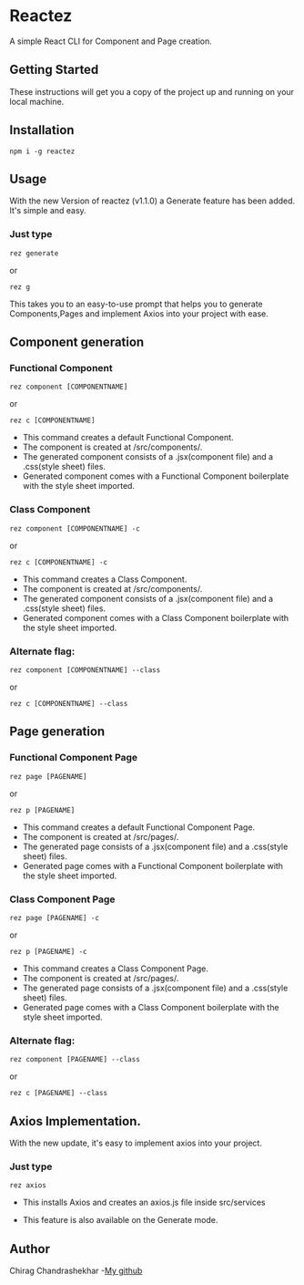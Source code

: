 # Reactez

A simple React CLI for Component and Page creation.

## Getting Started

These instructions will get you a copy of the project up and running on your local machine.

## Installation

```
npm i -g reactez
```

## Usage

With the new Version of reactez (v1.1.0)
a Generate feature has been added.
It's simple and easy.

### Just type

```
rez generate
```

or

```
rez g
```

This takes you to an easy-to-use prompt that helps you to generate Components,Pages and implement Axios into your project with ease.

## Component generation

### Functional Component

```
rez component [COMPONENTNAME]
```

or

```
rez c [COMPONENTNAME]
```

- This command creates a default Functional Component.
- The component is created at /src/components/.
- The generated component consists of a .jsx(component file) and a .css(style sheet) files.
- Generated component comes with a Functional Component boilerplate with the style sheet imported.

### Class Component

```
rez component [COMPONENTNAME] -c
```

or

```
rez c [COMPONENTNAME] -c
```

- This command creates a Class Component.
- The component is created at /src/components/.
- The generated component consists of a .jsx(component file) and a .css(style sheet) files.
- Generated component comes with a Class Component boilerplate with the style sheet imported.

### Alternate flag:

```
rez component [COMPONENTNAME] --class
```

or

```
rez c [COMPONENTNAME] --class
```

## Page generation

### Functional Component Page

```
rez page [PAGENAME]
```

or

```
rez p [PAGENAME]
```

- This command creates a default Functional Component Page.
- The component is created at /src/pages/.
- The generated page consists of a .jsx(component file) and a .css(style sheet) files.
- Generated page comes with a Functional Component boilerplate with the style sheet imported.

### Class Component Page

```
rez page [PAGENAME] -c
```

or

```
rez p [PAGENAME] -c
```

- This command creates a Class Component Page.
- The component is created at /src/pages/.
- The generated page consists of a .jsx(component file) and a .css(style sheet) files.
- Generated page comes with a Class Component boilerplate with the style sheet imported.

### Alternate flag:

```
rez component [PAGENAME] --class
```

or

```
rez c [PAGENAME] --class
```

## Axios Implementation.

With the new update, it's easy to implement axios into your project.

### Just type

```
rez axios
```

- This installs Axios and creates an axios.js file inside src/services

- This feature is also available on the Generate mode.

## Author

Chirag Chandrashekhar -[My github](https://github.com/cchirag)
